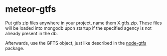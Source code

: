 meteor-gtfs
===============

Put gtfs zip files anywhere in your project, name them X.gtfs.zip.
These files will be loaded into mongodb upon startup if the specified
agency is not already present in the db.

Afterwards, use the GFTS object, just like described in the
[node-gtfs](https://github.com/brendannee/node-gtfs) package.
